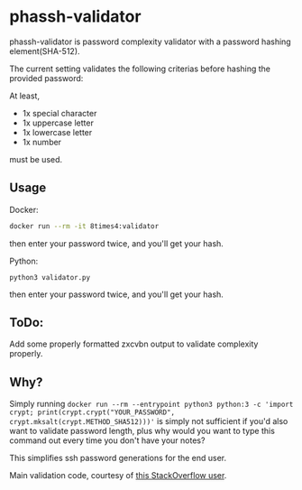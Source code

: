 
# phassh-validator

phassh-validator is password complexity validator with a password hashing element(SHA-512).

The current setting validates the following criterias before hashing the provided password: 

At least, 

- 1x special character
- 1x uppercase letter
- 1x lowercase letter
- 1x number

must be used.


## Usage

Docker:
```bash
docker run --rm -it 8times4:validator
```
then enter your password twice, and you'll get your hash. 

Python:
```python3
python3 validator.py
```
then enter your password twice, and you'll get your hash.

 
## ToDo:
Add some properly formatted zxcvbn output to validate complexity properly.

## Why?

Simply running ```docker run --rm --entrypoint python3 python:3 -c 'import crypt; print(crypt.crypt("YOUR_PASSWORD", crypt.mksalt(crypt.METHOD_SHA512)))'``` is simply not sufficient if you'd also want to validate password length, plus why would you want to type this command out every time you don't have your notes? 

This simplifies ssh password generations for the end user.

Main validation code, courtesy of [this StackOverflow user](https://stackoverflow.com/a/59501708).